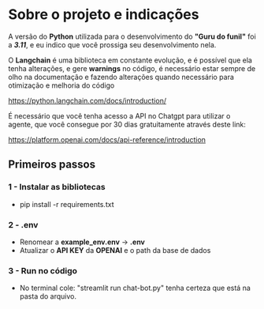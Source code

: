 # Sobre o projeto e indicações
A versão do **Python** utilizada para o desenvolvimento do **"Guru do funil"** foi a ***3.11***, e eu indico que você prossiga seu desenvolvimento nela.

O **Langchain** é uma biblioteca em constante evolução, e é possível que ela tenha alterações, e gere **warnings** no código, é necessário estar sempre de olho na documentação e fazendo alterações quando necessário para otimização e melhoria do código

https://python.langchain.com/docs/introduction/

É necessário que você tenha acesso a API no Chatgpt para utilizar o agente, que você consegue por 30 dias gratuitamente através deste link:

https://platform.openai.com/docs/api-reference/introduction

## Primeiros passos 
### 1 - Instalar as bibliotecas
- pip install -r requirements.txt
### 2 - .env
- Renomear a **example_env.env** -> **.env**
- Atualizar o **API KEY** da **OPENAI** e o path da base de dados
### 3 - Run no código
- No terminal cole: "streamlit run chat-bot.py" tenha certeza que está na pasta do arquivo.



